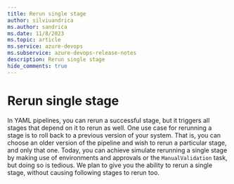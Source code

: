 ```yaml
---
title: Rerun single stage
author: silviuandrica
ms.author: sandrica
ms.date: 11/8/2023
ms.topic: article
ms.service: azure-devops
ms.subservice: azure-devops-release-notes
description: Rerun single stage
hide_comments: true 
---
```


# Rerun single stage

In YAML pipelines, you can rerun a successful stage, but it triggers all stages that depend on it to rerun as well.
One use case for rerunning a stage is to roll back to a previous version of your system.
That is, you can choose an older version of the pipeline and wish to rerun a particular stage, and only that one.
Today, you can achieve simulate rerunning a single stage by making use of environments and approvals or the `ManualValidation` task, but doing so is tedious.
We plan to give you the ability to rerun a single stage, without causing following stages to rerun too.

